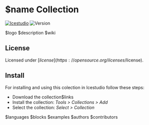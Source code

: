 # $name Collection

[![Icestudio][icestudio-image]][icestudio-url]
![Version][version-image]

$logo
$description
$wiki

## License

Licensed under [$license](https://opensource.org/licenses/$license).

## Install

For installing and using this colection in Icestudio follow these steps:

* Download the collection$links
* Install the collection: *Tools > Collections > Add*
* Select the collection: *Select > Collection*

$languages
$blocks
$examples
$authors
$contributors

<!-- Badges -->
[icestudio-image]: https://img.shields.io/badge/collection-icestudio-blue.svg
[icestudio-url]: https://github.com/FPGAwars/icestudio
[version-image]: https://img.shields.io/badge/version-v$version-orange.svg
